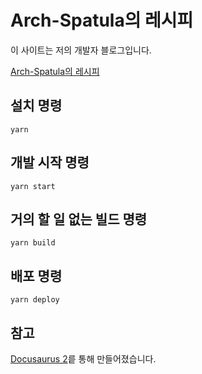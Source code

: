 # Arch-Spatula의 레시피

이 사이트는 저의 개발자 블로그입니다.

[Arch-Spatula의 레시피](https://arch-spatula.github.io/)

## 설치 명령

```
yarn
```

## 개발 시작 명령

```
yarn start
```

## 거의 할 일 없는 빌드 명령

```
yarn build
```

## 배포 명령

```
yarn deploy
```

## 참고

[Docusaurus 2](https://docusaurus.io/)릍 통해 만들어졌습니다.
